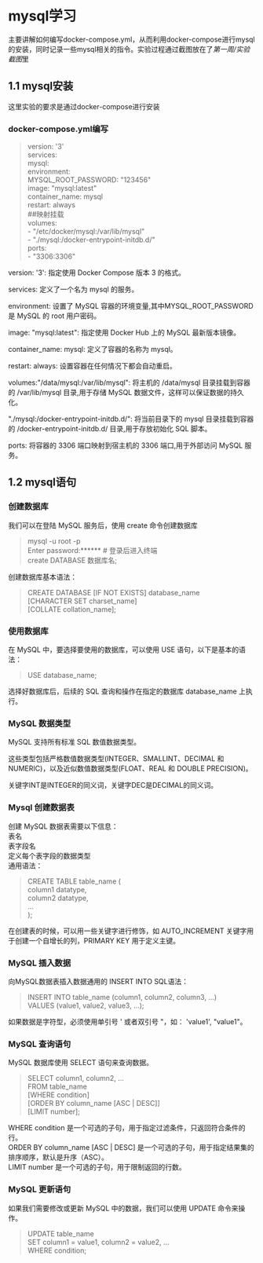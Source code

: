 # mysql学习
主要讲解如何编写docker-compose.yml，从而利用docker-compose进行mysql的安装，同时记录一些mysql相关的指令。实验过程通过截图放在了*第一周/实验截图*里
## 1.1 mysql安装
这里实验的要求是通过docker-compose进行安装  
### docker-compose.yml编写  
>version: '3'  
services:  
    mysql:  
        environment:  
            MYSQL_ROOT_PASSWORD: "123456"  
        image: "mysql:latest"  
        container_name: mysql  
        restart: always  
        ##映射挂载  
        volumes:  
            - "/etc/docker/mysql:/var/lib/mysql"  
            - "./mysql:/docker-entrypoint-initdb.d/"  
        ports:  
            - "3306:3306"  

version: '3': 指定使用 Docker Compose 版本 3 的格式。  

services: 定义了一个名为 mysql 的服务。  

environment: 设置了 MySQL 容器的环境变量,其中MYSQL_ROOT_PASSWORD 是 MySQL 的 root 用户密码。  

image: "mysql:latest": 指定使用 Docker Hub 上的 MySQL 最新版本镜像。  

container_name: mysql: 定义了容器的名称为 mysql。  

restart: always: 设置容器在任何情况下都会自动重启。  

volumes:"/data/mysql:/var/lib/mysql": 将主机的 /data/mysql 目录挂载到容器的 /var/lib/mysql 目录,用于存储 MySQL 数据文件，这样可以保证数据的持久化。

"./mysql:/docker-entrypoint-initdb.d/": 将当前目录下的 mysql 目录挂载到容器的 /docker-entrypoint-initdb.d/ 目录,用于存放初始化 SQL 脚本。  

ports: 将容器的 3306 端口映射到宿主机的 3306 端口,用于外部访问 MySQL 服务。

## 1.2 mysql语句  
### 创建数据库
我们可以在登陆 MySQL 服务后，使用 create 命令创建数据库
>mysql -u root -p   
Enter password:******  # 登录后进入终端  
create DATABASE 数据库名;

创建数据库基本语法：
>CREATE DATABASE [IF NOT EXISTS] database_name  
  [CHARACTER SET charset_name]  
  [COLLATE collation_name];  

### 使用数据库
在 MySQL 中，要选择要使用的数据库，可以使用 USE 语句，以下是基本的语法：
>USE database_name;

选择好数据库后，后续的 SQL 查询和操作在指定的数据库 database_name 上执行。

### MySQL 数据类型
MySQL 支持所有标准 SQL 数值数据类型。

这些类型包括严格数值数据类型(INTEGER、SMALLINT、DECIMAL 和 NUMERIC)，以及近似数值数据类型(FLOAT、REAL 和 DOUBLE PRECISION)。

关键字INT是INTEGER的同义词，关键字DEC是DECIMAL的同义词。

### Mysql 创建数据表  
创建 MySQL 数据表需要以下信息：  
表名  
表字段名  
定义每个表字段的数据类型  
通用语法：
>CREATE TABLE table_name (  
    column1 datatype,  
    column2 datatype,  
    ...  
);

在创建表的时候，可以用一些关键字进行修饰，如 AUTO_INCREMENT 关键字用于创建一个自增长的列，PRIMARY KEY 用于定义主键。

### MySQL 插入数据
向MySQL数据表插入数据通用的 INSERT INTO SQL语法：
>INSERT INTO table_name (column1, column2, column3, ...)  
VALUES (value1, value2, value3, ...);

如果数据是字符型，必须使用单引号 ' 或者双引号 "，如： 'value1', "value1"。

### MySQL 查询语句
MySQL 数据库使用 SELECT 语句来查询数据。
>SELECT column1, column2, ...  
FROM table_name  
[WHERE condition]  
[ORDER BY column_name [ASC | DESC]]  
[LIMIT number];

WHERE condition 是一个可选的子句，用于指定过滤条件，只返回符合条件的行。  
ORDER BY column_name [ASC | DESC] 是一个可选的子句，用于指定结果集的排序顺序，默认是升序（ASC）。  
LIMIT number 是一个可选的子句，用于限制返回的行数。  

### MySQL 更新语句
如果我们需要修改或更新 MySQL 中的数据，我们可以使用 UPDATE 命令来操作。
>UPDATE table_name  
SET column1 = value1, column2 = value2, ...  
WHERE condition;
